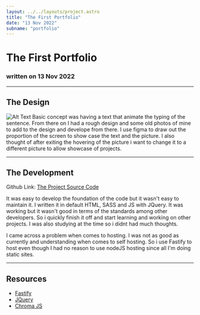 ```yaml
---
layout: ../../layouts/project.astro
title: "The First Portfolio"
date: "13 Nov 2022"
subname: "portfolio"
---
```


# The First Portfolio

### written on 13 Nov 2022

***

## The Design

![Alt Text](/images/babasama.com.old.png)
Basic concept was having a text that animate the typing of the sentence. From there on I had a rough design and some old photos of mine to add to the design and develope from there. I use figma to draw out the proportion of the screen to show case the text and the picture. I also thought of after exiting the hovering of the picture i want to change it to a different picture to allow showcase of projects.

***

## The Development

Github Link: [The Project Source Code](https://github.com/BaBaSaMa-Hosting/Main)

It was easy to develop the foundation of the code but it wasn't easy to maintain it. I written it in default HTML, SASS and JS with JQuery. It was working but it wasn't good in terms of the standards among other developers. So i quickly finish it off and start learning and working on other projects. I was also studying at the time so i didnt had much thoughts.

I came across a problem when comes to hosting. I was not as good as currently and understanding when comes to self hosting. So i use Fastify to host even though I had no reason to use nodeJS hosting since all I'm doing static sites.

***

## Resources

- [Fastify](https://www.fastify.io/)
- [JQuery](https://jquery.com/)
- [Chroma JS](https://gka.github.io/chroma.js/)